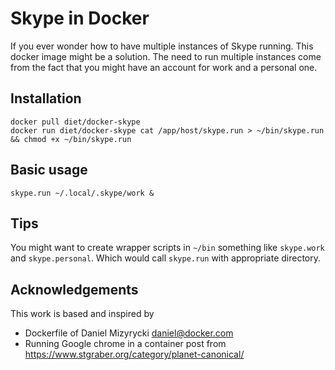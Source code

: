 Skype in Docker
===============

If you ever wonder how to have multiple instances of Skype running.
This docker image might be a solution.
The need to run multiple instances come from the fact that you might have an account for work and a personal one.

Installation
------------

    docker pull diet/docker-skype
    docker run diet/docker-skype cat /app/host/skype.run > ~/bin/skype.run && chmod +x ~/bin/skype.run

Basic usage
-----------

    skype.run ~/.local/.skype/work &

Tips
----

You might want to create wrapper scripts in `~/bin` something like `skype.work` and `skype.personal`. Which would call `skype.run` with appropriate directory.

Acknowledgements
----------------

This work is based and inspired by

  - Dockerfile of Daniel Mizyrycki <daniel@docker.com>
  - Running Google chrome in a container post from https://www.stgraber.org/category/planet-canonical/

